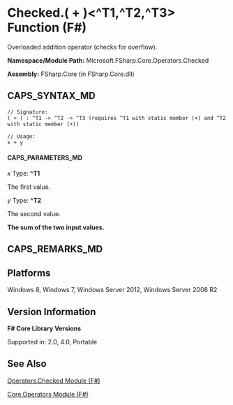 # Checked.( + )<^T1,^T2,^T3> Function (F#)

Overloaded addition operator (checks for overflow).

**Namespace/Module Path:** Microsoft.FSharp.Core.Operators.Checked

**Assembly:** FSharp.Core (in FSharp.Core.dll)


## CAPS_SYNTAX_MD

```
// Signature:
( + ) : ^T1 -> ^T2 -> ^T3 (requires ^T1 with static member (+) and ^T2 with static member (+))

// Usage:
x + y
```

#### CAPS_PARAMETERS_MD
*x*
Type: **^T1**


The first value.


*y*
Type: **^T2**


The second value.



**The sum of the two input values.**
## CAPS_REMARKS_MD

## Platforms
Windows 8, Windows 7, Windows Server 2012, Windows Server 2008 R2


## Version Information
**F# Core Library Versions**

Supported in: 2.0, 4.0, Portable




## See Also
[Operators.Checked Module &#40;F&#35;&#41;](Operators.Checked+Module+%28F%23%29.md)

[Core.Operators Module &#40;F&#35;&#41;](Core.Operators+Module+%28F%23%29.md)

